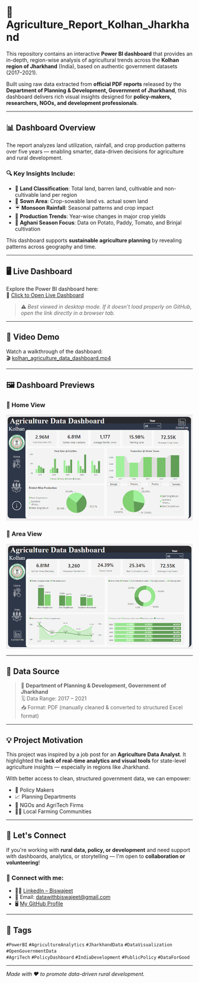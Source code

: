 # 🌾 Agriculture_Report_Kolhan_Jharkhand

This repository contains an interactive **Power BI dashboard** that provides an in-depth, region-wise analysis of agricultural trends across the **Kolhan region of Jharkhand** (India), based on authentic government datasets (2017–2021).

Built using raw data extracted from **official PDF reports** released by the **Department of Planning & Development, Government of Jharkhand**, this dashboard delivers rich visual insights designed for **policy-makers, researchers, NGOs, and development professionals**.

---

## 📊 Dashboard Overview

The report analyzes land utilization, rainfall, and crop production patterns over five years — enabling smarter, data-driven decisions for agriculture and rural development.

### 🔍 Key Insights Include:

- 📌 **Land Classification**: Total land, barren land, cultivable and non-cultivable land per region
- 🌱 **Sown Area**: Crop-sowable land vs. actual sown land
- ☔ **Monsoon Rainfall**: Seasonal patterns and crop impact
- 🌾 **Production Trends**: Year-wise changes in major crop yields
- 🍅 **Aghani Season Focus**: Data on Potato, Paddy, Tomato, and Brinjal cultivation

This dashboard supports **sustainable agriculture planning** by revealing patterns across geography and time.

---

## 🖥️ Live Dashboard

Explore the Power BI dashboard here:  
🔗 [Click to Open Live Dashboard](https://app.powerbi.com/view?r=eyJrIjoiZmEzYTNlNzctODAyYy00N2MzLWIyNTUtYThhYjA5ODM5Y2U1IiwidCI6IjEyYjI4YjhiLTVkOTItNDQ2ZC1iZWJhLTg1MGIxMTllNzk1YyJ9)

> ⚠️ *Best viewed in desktop mode. If it doesn't load properly on GitHub, open the link directly in a browser tab.*

---

## 🎥 Video Demo

Watch a walkthrough of the dashboard:  
🎬 [kolhan_agriculture_data_dashboard.mp4](https://github.com/datawithbiswajeet/agriculture_report_kolhan/blob/main/kolhan%20agriculture%20data%20dashboard.mp4)

---

## 🖼️ Dashboard Previews

### 🔸 Home View  
![Home View](https://github.com/datawithbiswajeet/agriculture_report_kolhan/blob/main/Home%20view.png)

### 🔸 Area View  
![Area View](https://github.com/datawithbiswajeet/agriculture_report_kolhan/blob/main/Area%20View.png)

---

## 📂 Data Source

> 📄 **Department of Planning & Development, Government of Jharkhand**  
> 🗓️ Data Range: 2017 – 2021  
> 📥 Format: PDF (manually cleaned & converted to structured Excel format)

---

## 💡 Project Motivation

This project was inspired by a job post for an **Agriculture Data Analyst**. It highlighted the **lack of real-time analytics and visual tools** for state-level agriculture insights — especially in regions like Jharkhand.

With better access to clean, structured government data, we can empower:

- 📌 Policy Makers  
- 📈 Planning Departments  
- 🌿 NGOs and AgriTech Firms  
- 🧑‍🌾 Local Farming Communities

---

## 🤝 Let's Connect

If you're working with **rural data, policy, or development** and need support with dashboards, analytics, or storytelling — I'm open to **collaboration or volunteering**!

### 🔗 Connect with me:

- 👨‍💼 [LinkedIn – Biswajeet](https://www.linkedin.com/in/datawithbiswajeet)
- 📧 Email: [datawithbiswajeet@gmail.com](mailto:datawithbiswajeet@gmail.com)
- 🖥️ [My GitHub Profile](https://github.com/datawithbiswajeet)

---

## 📌 Tags

`#PowerBI` `#AgricultureAnalytics` `#JharkhandData` `#DataVisualization` `#OpenGovernmentData`  
`#AgriTech` `#PolicyDashboard` `#IndiaDevelopment` `#PublicPolicy` `#DataForGood`

---

*Made with ❤️ to promote data-driven rural development.*
